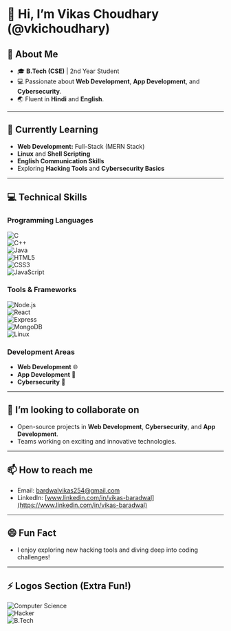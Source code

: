 # 👋 Hi, I’m Vikas Choudhary (@vkichoudhary)

## 👀 About Me  
- 🎓 **B.Tech (CSE)** | 2nd Year Student  
- 💻 Passionate about **Web Development**, **App Development**, and **Cybersecurity**.  
- 🌏 Fluent in **Hindi** and **English**.  

---

## 🌱 Currently Learning  
- **Web Development:** Full-Stack (MERN Stack)  
- **Linux** and **Shell Scripting**  
- **English Communication Skills**  
- Exploring **Hacking Tools** and **Cybersecurity Basics**  

---

## 💻 Technical Skills  

### Programming Languages  
![C](https://img.shields.io/badge/-C-%2300599C?style=flat-square&logo=c&logoColor=white)  
![C++](https://img.shields.io/badge/-C++-%2300599C?style=flat-square&logo=c%2B%2B&logoColor=white)  
![Java](https://img.shields.io/badge/-Java-%23ED8B00?style=flat-square&logo=openjdk&logoColor=white)  
![HTML5](https://img.shields.io/badge/-HTML5-%23E34F26?style=flat-square&logo=html5&logoColor=white)  
![CSS3](https://img.shields.io/badge/-CSS3-%231572B6?style=flat-square&logo=css3&logoColor=white)  
![JavaScript](https://img.shields.io/badge/-JavaScript-%23F7DF1E?style=flat-square&logo=javascript&logoColor=black)  

### Tools & Frameworks  
![Node.js](https://img.shields.io/badge/-Node.js-%23339933?style=flat-square&logo=node.js&logoColor=white)  
![React](https://img.shields.io/badge/-React-%2361DAFB?style=flat-square&logo=react&logoColor=black)  
![Express](https://img.shields.io/badge/-Express.js-%23000000?style=flat-square&logo=express&logoColor=white)  
![MongoDB](https://img.shields.io/badge/-MongoDB-%2347A248?style=flat-square&logo=mongodb&logoColor=white)  
![Linux](https://img.shields.io/badge/-Linux-%23FCC624?style=flat-square&logo=linux&logoColor=black)  

### Development Areas  
- **Web Development** 🌐  
- **App Development** 📱  
- **Cybersecurity** 🔐  

---

## 💞️ I’m looking to collaborate on  
- Open-source projects in **Web Development**, **Cybersecurity**, and **App Development**.  
- Teams working on exciting and innovative technologies.  

---

## 📫 How to reach me  
- Email: [bardwalvikas254@gmail.com](mailto:bardwalvikas254@gmail.com)  
- LinkedIn: [www.linkedin.com/in/vikas-baradwal](https://www.linkedin.com/in/vikas-baradwal)
  
---

## 😄 Fun Fact  
- I enjoy exploring new hacking tools and diving deep into coding challenges!  

---

## ⚡ Logos Section (Extra Fun!)  
![Computer Science](https://img.shields.io/badge/-Computer%20Science-%234285F4?style=flat-square&logo=google&logoColor=white)  
![Hacker](https://img.shields.io/badge/-Hacker-%23000000?style=flat-square&logo=kalilinux&logoColor=white)  
![B.Tech](https://img.shields.io/badge/-B.Tech-%23007396?style=flat-square&logo=microsoftacademic&logoColor=white)  
